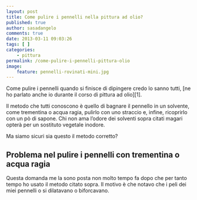 ```yaml
---
layout: post
title: Come pulire i pennelli nella pittura ad olio?
published: true
author: sasadangelo
comments: true
date: 2013-03-11 09:03:26
tags: [ ]
categories:
    - pittura
permalink: /come-pulire-i-pennelli-pittura-olio
image:
    feature: pennelli-rovinati-mini.jpg
---
```



Come pulire i pennelli quando si finisce di dipingere credo lo sanno tutti, [ne ho parlato anche io durante il corso di pittura ad olio][1].

Il metodo che tutti conoscono è quello di bagnare il pennello in un solvente, come trementina o acqua ragia, pulirlo con uno straccio e, infine, ricoprirlo con un pò di sapone. Chi non ama l&#8217;odore dei solventi sopra citati magari opterà per un sostituto vegetale inodore.


  Ma siamo sicuri sia questo il metodo corretto?


## Problema nel pulire i pennelli con trementina o acqua ragia

Questa domanda me la sono posta non molto tempo fa dopo che per tanto tempo ho usato il metodo citato sopra. Il motivo è che notavo che i peli dei miei pennelli o si dilatavano o biforcavano.

